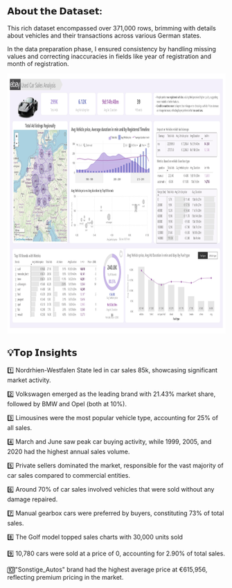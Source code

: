 ## 𝗔𝗯𝗼𝘂𝘁 𝘁𝗵𝗲 𝗗𝗮𝘁𝗮𝘀𝗲𝘁:
This rich dataset encompassed over 371,000 rows, brimming with details about vehicles and their transactions across various German states.

In the data preparation phase, I ensured consistency by handling missing values and correcting inaccuracies in fields like year of registration and month of registration.

<p align="center">
  <img src="https://github.com/lucnguyen104/PowerBI-portfolio/blob/main/car_sales_porfolio/car_sales_porfolio.jpg" height="600">
</p>

## 💡𝗧𝗼𝗽 𝗜𝗻𝘀𝗶𝗴𝗵𝘁𝘀
1️⃣ Nordrhien-Westfalen State led in car sales 85k, showcasing significant market activity.

2️⃣ Volkswagen emerged as the leading brand with 21.43% market share, followed by BMW and Opel (both at 10%).

3️⃣ Limousines were the most popular vehicle type, accounting for 25% of all sales.

4️⃣ March and June saw peak car buying activity, while 1999, 2005, and 2020 had the highest annual sales volume.

5️⃣ Private sellers dominated the market, responsible for the vast majority of car sales compared to commercial entities.

6️⃣ Around 70% of car sales involved vehicles that were sold without any damage repaired.

7️⃣ Manual gearbox cars were preferred by buyers, constituting 73% of total sales.

8️⃣ The Golf model topped sales charts with 30,000 units sold

9️⃣ 10,780 cars were sold at a price of 0, accounting for 2.90% of total sales.

🔟"Sonstige_Autos" brand had the highest average price at €615,956, reflecting premium pricing in the market.



